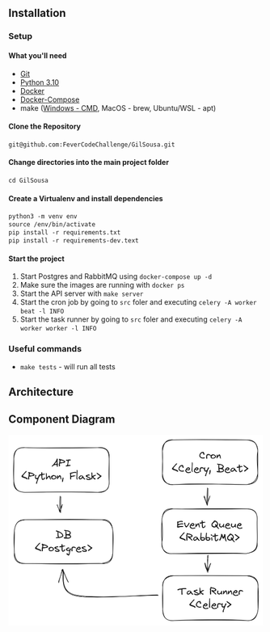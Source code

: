## Installation

### Setup
#### What you'll need
- [Git](https://git-scm.com/)
- [Python 3.10](https://www.python.org/)
- [Docker](https://www.docker.com/)
- [Docker-Compose](https://docs.docker.com/compose/)
- make ([Windows - CMD](http://gnuwin32.sourceforge.net/packages/make.htm), MacOS - brew, Ubuntu/WSL - apt)

#### Clone the Repository
```
git@github.com:FeverCodeChallenge/GilSousa.git
```

#### Change directories into the main project folder
```
cd GilSousa
```

#### Create a Virtualenv and install dependencies

```
python3 -m venv env
source /env/bin/activate
pip install -r requirements.txt
pip install -r requirements-dev.text
```

#### Start the project
1. Start Postgres and RabbitMQ using `docker-compose up -d`
2. Make sure the images are running with `docker ps`
3. Start the API server with `make server`
4. Start the cron job by going to `src` foler and executing `celery -A worker beat -l INFO`
5. Start the task runner by going to `src` foler and executing `celery -A worker worker -l INFO`

### Useful commands
- `make tests` - will run all tests

## Architecture

## Component Diagram

![Component Diagram](/docs/component_diagram.png)
